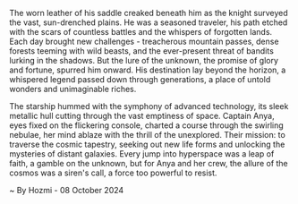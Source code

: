 
The worn leather of his saddle creaked beneath him as the knight surveyed the vast, sun-drenched plains. He was a seasoned traveler, his path etched with the scars of countless battles and the whispers of forgotten lands. Each day brought new challenges - treacherous mountain passes, dense forests teeming with wild beasts, and the ever-present threat of bandits lurking in the shadows. But the lure of the unknown, the promise of glory and fortune, spurred him onward. His destination lay beyond the horizon, a whispered legend passed down through generations, a place of untold wonders and unimaginable riches.

The starship hummed with the symphony of advanced technology, its sleek metallic hull cutting through the vast emptiness of space. Captain Anya, eyes fixed on the flickering console, charted a course through the swirling nebulae, her mind ablaze with the thrill of the unexplored. Their mission: to traverse the cosmic tapestry, seeking out new life forms and unlocking the mysteries of distant galaxies. Every jump into hyperspace was a leap of faith, a gamble on the unknown, but for Anya and her crew, the allure of the cosmos was a siren's call, a force too powerful to resist. 

~ By Hozmi - 08 October 2024
